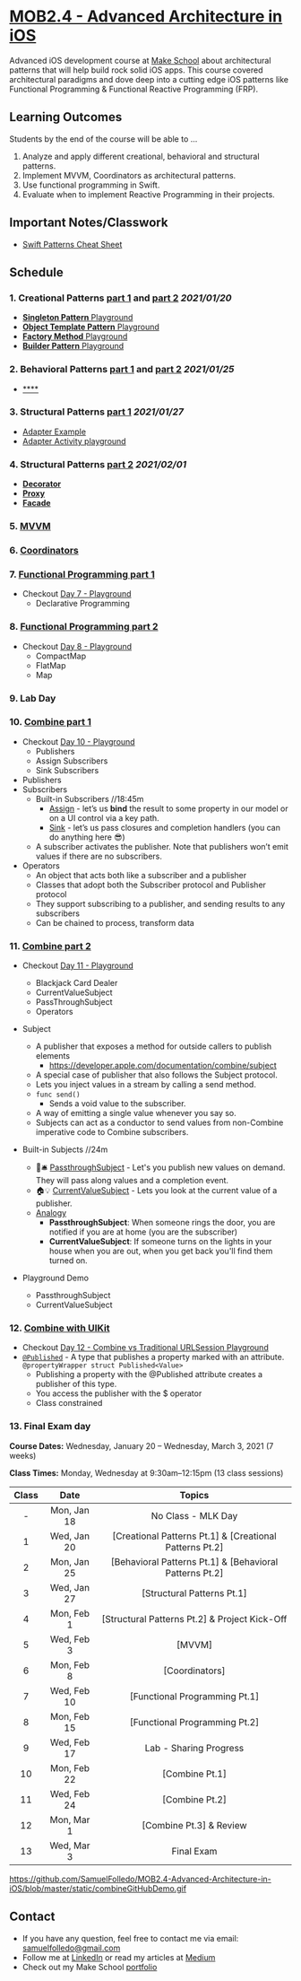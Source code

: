 # [MOB2.4 - Advanced Architecture in iOS](https://github.com/Make-School-Courses/MOB-2.4-Advanced-Architectural-Patterns-in-iOS)

Advanced iOS development course at [Make School](makeshcool.com) about architectural patterns that will help build rock solid iOS apps. This course covered architectural paradigms and dove deep into a cutting edge iOS patterns like Functional Programming & Functional Reactive Programming (FRP).

## Learning Outcomes
Students by the end of the course will be able to …

1. Analyze and apply different creational, behavioral and structural patterns.
2. Implement MVVM, Coordinators as architectural patterns.
3. Use functional programming in Swift.
4. Evaluate when to implement Reactive Programming in their projects.

## Important Notes/Classwork
- [Swift Patterns Cheat Sheet](https://docs.google.com/document/d/1I7dZ4qk_FJviZyDEKz7qTCIgQevZMV0zW1rz5cBLUMU/edit?usp=sharing)

## Schedule

### 1. Creational Patterns [part 1](https://github.com/SamuelFolledo/MOB2.4-Advanced-Architecture-in-iOS/tree/master/Lessons/01-Creational-PatternsPt.1) and [part 2](https://github.com/SamuelFolledo/MOB2.4-Advanced-Architecture-in-iOS/tree/master/Lessons/02-Creational-PatternsPt.2) *2021/01/20*

- [**Singleton Pattern** Playground](https://github.com/SamuelFolledo/MOB2.4-Advanced-Architecture-in-iOS/tree/master/Classwork%20Playground.playground/Pages/Day%201%20-%20Singleton%20Pattern.xcplaygroundpage/Contents.swift)
- [**Object Template Pattern** Playground](https://github.com/SamuelFolledo/MOB2.4-Advanced-Architecture-in-iOS/tree/master/Classwork%20Playground.playground/Pages/Day%201%20-%20Object%20Template%20Pattern.xcplaygroundpage/Contents.swift)
- [**Factory Method** Playground](https://github.com/SamuelFolledo/MOB2.4-Advanced-Architecture-in-iOS/tree/master/Classwork%20Playground.playground/Pages/Day%201%20-%20Factory%20Method.xcplaygroundpage/Contents.swift)
- [**Builder Pattern** Playground](https://github.com/SamuelFolledo/MOB2.4-Advanced-Architecture-in-iOS/tree/master/Classwork%20Playground.playground/Pages/Day%201%20-%20Builder%20Pattern.xcplaygroundpage/Contents.swift)

### 2. Behavioral Patterns [part 1](https://github.com/SamuelFolledo/MOB2.4-Advanced-Architecture-in-iOS/tree/master/Lessons/03-Behavioral-PatternsPt.1) and [part 2](https://github.com/SamuelFolledo/MOB2.4-Advanced-Architecture-in-iOS/tree/master/Lessons/04-Behavioral-PatternsPt.2) *2021/01/25*
- [****]()

### 3. Structural Patterns [part 1](https://github.com/SamuelFolledo/MOB2.4-Advanced-Architecture-in-iOS/tree/master/Lessons/05-Structural-PatternsPt.1) *2021/01/27*
- [Adapter Example](https://github.com/SamuelFolledo/MOB2.4-Advanced-Architecture-in-iOS/blob/master/Classwork%20Playground.playground/Pages/Day%203%20-%20Adapter%20Exampel.xcplaygroundpage/Contents.swift)
- [Adapter Activity playground](https://github.com/SamuelFolledo/MOB2.4-Advanced-Architecture-in-iOS/blob/master/Classwork%20Playground.playground/Pages/Day%203%20-%20Adapter%20Activity.xcplaygroundpage/Contents.swift)

### 4. Structural Patterns [part 2](https://github.com/SamuelFolledo/MOB2.4-Advanced-Architecture-in-iOS/tree/master/Lessons/06-Structural-PatternsPt.2) *2021/02/01*
- [**Decorator**](https://docs.google.com/presentation/d/1LArfBIa9iJCyUi5vC50sHsW8Jo7jMu_BwKzgionwKhw/edit?usp=sharing)
- [**Proxy**](https://docs.google.com/presentation/d/1XWw2Bvakedp1rGoQBvvntXVQP5R5EyXc87YbwM3f4KM/edit?usp=sharing)
- [**Facade**](https://docs.google.com/presentation/d/1rcrC72QMSAVXnfkAhrWC_f2FbcWfK9yrmlszvmHsbuQ/edit?usp=sharing)

### 5. [MVVM](https://github.com/SamuelFolledo/MOB2.4-Advanced-Architecture-in-iOS/tree/master/Lessons/07-MVVM)

### 6. [Coordinators](https://github.com/SamuelFolledo/MOB2.4-Advanced-Architecture-in-iOS/tree/master/Lessons/08-Coordinators)

### 7. [Functional Programming part 1](https://github.com/SamuelFolledo/MOB2.4-Advanced-Architecture-in-iOS/tree/master/Lessons/09-Functional-ProgrammingPt.1)
- Checkout [Day 7 - Playground](https://github.com/SamuelFolledo/MOB2.4-Advanced-Architecture-in-iOS/tree/master/Classwork%20Playground.playground/Pages)
    -   Declarative Programming

### 8. [Functional Programming part 2](https://github.com/SamuelFolledo/MOB2.4-Advanced-Architecture-in-iOS/tree/master/Lessons/10-Functional-ProgrammingPt.2)
- Checkout [Day 8 - Playground](https://github.com/SamuelFolledo/MOB2.4-Advanced-Architecture-in-iOS/tree/master/Classwork%20Playground.playground/Pages)
    - CompactMap
    - FlatMap
    - Map

### 9. Lab Day

### 10. [Combine part 1](https://github.com/SamuelFolledo/MOB2.4-Advanced-Architecture-in-iOS/tree/master/Lessons/Combine-Pt.1)
- Checkout [Day 10 - Playground](https://github.com/SamuelFolledo/MOB2.4-Advanced-Architecture-in-iOS/tree/master/Classwork%20Playground.playground/Pages)
    - Publishers
    - Assign Subscribers
    - Sink Subscribers
- Publishers
- Subscribers
    - Built-in Subscribers //18:45m
        - [Assign](https://heckj.github.io/swiftui-notes/#reference-assign) - let’s us **bind** the result to some property in our model or on a UI control via a key path.
        - [Sink](https://heckj.github.io/swiftui-notes/#reference-sink) - let’s us pass closures and completion handlers (you can do anything here 😎)
    - A subscriber activates the publisher. Note that publishers won’t emit values if there are no subscribers.
- Operators
    - An object that acts both like a subscriber and a publisher
    - Classes that adopt both the Subscriber protocol and Publisher protocol
    - They support subscribing to a publisher, and sending results to any subscribers
    - Can be chained to process, transform data

### 11. [Combine part 2](https://github.com/SamuelFolledo/MOB2.4-Advanced-Architecture-in-iOS/tree/master/Lessons/Combine-Pt.2)
- Checkout [Day 11 - Playground](https://github.com/SamuelFolledo/MOB2.4-Advanced-Architecture-in-iOS/tree/master/Classwork%20Playground.playground/Pages)
    - Blackjack Card Dealer
    - CurrentValueSubject
    - PassThroughSubject
    - Operators
- Subject
    - A publisher that exposes a method for outside callers to publish elements
        - https://developer.apple.com/documentation/combine/subject
    - A special case of publisher that also follows the Subject protocol.
    - Lets you inject values in a stream by calling a send method.
    - `func send()`
        - Sends a void value to the subscriber.
    - A way of emitting a single value whenever you say so.
    - Subjects can act as a conductor to send values from non-Combine imperative code to Combine subscribers.

- Built-in Subjects //24m
    - 🚪🛎 [PassthroughSubject](https://heckj.github.io/swiftui-notes/#reference-passthroughsubject) - Let's you publish new values on demand. They will pass along values and a completion event.
    - 🏠💡 [CurrentValueSubject](https://heckj.github.io/swiftui-notes/#reference-currentvaluesubject) - Lets you look at the current value of a publisher. 
    - [Analogy](https://stackoverflow.com/questions/60482737/what-is-passthroughsubject-currentvaluesubject)
        - **PassthroughSubject**: When someone rings the door, you are notified if you are at home (you are the subscriber)
        - **CurrentValueSubject**: If someone turns on the lights in your house when you are out, when you get back you'll find them turned on.
- Playground Demo
    - PassthroughSubject
    - CurrentValueSubject

### 12. [Combine with UIKit](https://github.com/SamuelFolledo/MOB2.4-Advanced-Architecture-in-iOS/tree/master/Lessons/Combine-Pt.3)
- Checkout [Day 12 - Combine vs Traditional URLSession Playground](https://github.com/SamuelFolledo/MOB2.4-Advanced-Architecture-in-iOS/tree/master/Classwork%20Playground.playground/Pages)
- [`@Published`](https://developer.apple.com/documentation/combine/published) - A type that publishes a property marked with an attribute.
`@propertyWrapper struct Published<Value>`
    - Publishing a property with the @Published attribute creates a publisher of this type.
    - You access the publisher with the $ operator
    - Class constrained

### 13. Final Exam day

**Course Dates:** Wednesday, January 20 – Wednesday, March 3, 2021 (7 weeks)

**Class Times:** Monday, Wednesday at 9:30am–12:15pm (13 class sessions)

| Class |          Date          |                 Topics                  |
|:-----:|:----------------------:|:---------------------------------------:|
|  - |  Mon, Jan 18                 | No Class - MLK Day |
|  1 |  Wed, Jan 20              | [Creational Patterns Pt.1] & [Creational Patterns Pt.2]  |
|  2 |  Mon, Jan 25              | [Behavioral Patterns Pt.1] & [Behavioral Patterns Pt.2]  |
|  3 |  Wed, Jan 27              | [Structural Patterns Pt.1] |
|  4 |  Mon, Feb 1                 | [Structural Patterns Pt.2] & Project Kick-Off|
|  5 |  Wed, Feb 3               | [MVVM]  |
|  6 |  Mon, Feb 8               | [Coordinators] |
|  7 |  Wed, Feb 10              | [Functional Programming Pt.1] |
|  8 |  Mon, Feb 15              | [Functional Programming Pt.2] |
|  9 |  Wed, Feb 17              | Lab - Sharing Progress |
| 10 |  Mon, Feb 22              | [Combine Pt.1] |  
| 11 |  Wed, Feb 24              | [Combine Pt.2] |
| 12 |  Mon, Mar 1               | [Combine Pt.3] & Review |
| 13 |  Wed, Mar 3               | Final Exam  |

https://github.com/SamuelFolledo/MOB2.4-Advanced-Architecture-in-iOS/blob/master/static/combineGitHubDemo.gif

## Contact
- If you have any question, feel free to contact me via email: <samuelfolledo@gmail.com>
- Follow me at [LinkedIn](https://linkedin.com/in/samuelfolledo) or read my articles at [Medium](https://medium.com/@samuelfolledo)
- Check out my Make School [portfolio](https://www.makeschool.com/portfolio/samuelfolledo)

